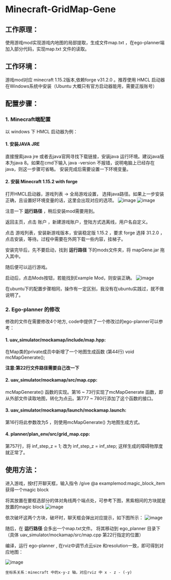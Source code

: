 # Minecraft-GridMap-Gene

## 工作原理：
  使用游戏mod实现游戏内地图的局部提取，生成文件map.txt ，在ego-planner端加入部分代码，实现map.txt 文件的读取。
  
## 工作环境：
  游戏mod对应 minecraft 1.15.2版本,依赖forge v31.2.0 。推荐使用 HMCL 启动器在Windows系统中安装（Ubuntu 大概只有官方启动器能用，需要正版账号）
  
## 配置步骤：
  ### 1. Minecraft端配置
  以 windows 下 HMCL 启动器为例：
  
  #### 1. 安装JAVA JRE
  直接搜索java jre 或者去java官网寻找下载链接，安装java 运行环境。建议java版本为java 8。如果在cmd下输入 java -version 不报错，说明电脑上已经存在java，则这一步骤可省略。
  安装完成后需要设置一下环境变量。
  
  #### 2. 安装 Minecraft 1.15.2 with forge
  打开HMCL启动器，游戏列表 -> 全局游戏设置， 选择java路径。如果上一步安装正确，且设置好环境变量的话，这里会出现对应的选项。
  ![image](https://user-images.githubusercontent.com/21134117/129296839-af4ab208-cbd2-45e8-ab5a-78723dc70bce.png)
  ![image](https://user-images.githubusercontent.com/21134117/129296956-59dd7e75-8221-4c1c-9f6a-6ab0792445d9.png)
  
  注意一下 __运行路径__ ，稍后安装mod需要用到。
  
  返回主页，点击 账户 ，新建游戏账户，登陆方式选离线，用户名自定义。
  
  点击 游戏列表，安装新游戏版本，安装稳定版 1.15.2 ，要求 forge 选择 31.2.0 ， 点击安装，等待。过程中需要在外网下载一些内容，挂梯子。
  
  安装完毕后，先不要启动，找到 __运行路径__ 下的mods文件夹，将 mapGene.jar 拖入其中。
  
  随后便可以运行游戏。
  
  启动后，点击Mods按钮，若能找到Example Mod，则安装正确。
  ![image](https://user-images.githubusercontent.com/21134117/129301957-e74c03d4-b41e-449b-bf7a-fe942b82a766.png)

 
  在ubuntu下的配置步骤相同，操作有一定区别，我没有在ubuntu实践过，就不做说明了。
  
  ### 2. Ego-planner 的修改
  修改的文件在需要修改4个地方, code中提供了一个修改过的ego-planner可以参考：
  
  #### 1. uav_simulator/mockamap/include/map.hpp:
  在Map类的private成员中新增了一个地图生成函数 (第44行)
  void mcMapGenerate();
  
  __注意:第22行文件路径需要自己改一下__
    
  #### 2. uav_simulator/mockamap/src/map.cpp:
  mcMapGenerate() 函数的实现。第16 ~ 73行实现了mcMapGenerate 函数，即从外部文件读取地图，转化为点云。第777 ~ 780行添加了这个函数的接口。
  
  #### 3. uav_simulator/mockamap/launch/mockamap.launch:
  第16行将此参数改为5 ，则使用mcMapGenerate() 为地图生成方式。
  
  #### 4. planner/plan_env/src/grid_map.cpp:
  第757行，将 inf_step_z = 1; 改为 inf_step_z = inf_step; 这样生成的障碍物厚度就正常了。
  
  
## 使用方法：
  
   进入游戏，按t打开聊天框，输入指令 /give @a examplemod:magic_block_item 获得一个magic block
   
   将其放置在要框选部分的体对角线两个端点处，可参考下图，黑紫相间的方块就是放置的magic block
   ![image](https://user-images.githubusercontent.com/21134117/129302134-9c99f3b5-3753-4ba0-9e6e-db6a2a1bea93.png)
    
    
   依次破坏这两个方块，破坏时，聊天框会弹出对应提示，如下图所示：
   ![image](https://user-images.githubusercontent.com/21134117/129302221-11392c51-638c-4861-8bfd-7912ce139a3b.png)
   
   随后，在 __运行路径__ 会多出一个map.txt文件。 将其移动到 ego_planner 目录下（具体 uav_simulator/mockamap/src/map.cpp 第22行指定的位置）
   
   编译，运行 ego-planner , 在rviz中调节点云size 和resolution一致，即可得到对应地图：
   
   ![image](https://user-images.githubusercontent.com/21134117/129302458-63540c58-fbb0-495d-9e11-e9466d2f9922.png)
  
    坐标系关系：minecraft 中的x-y-z 轴，对应rviz 中 x - z - (-y) 

  
  

  
